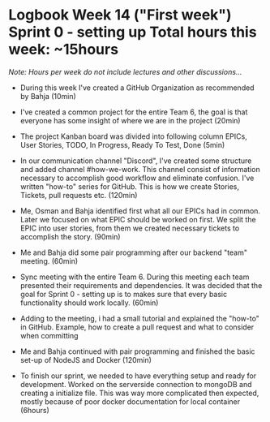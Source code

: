 # Logbook Week 14 ("First week") Sprint 0 - setting up Total hours this week: ~15hours
*Note: Hours per week do not include lectures and other discussions...* 

  - During this week I've created a GitHub Organization as recommended by Bahja (10min)

  - I've created a common project for the entire Team 6, the goal is that everyone has some insight of where we are in the project (20min)

  - The project Kanban board was divided into following column EPICs, User Stories, TODO, In Progress, Ready To Test, Done (5min)

  - In our communication channel "Discord", I've created some structure and added channel #how-we-work. This channel consist of information necessary to accomplish good workflow and eliminate confusion. I've written "how-to" series for GitHub. This is how we create Stories, Tickets, pull requests etc. (120min)

  - Me, Osman and Bahja identified first what all our EPICs had in common. Later we focused on what EPIC should be worked on first. We split the EPIC into user stories, from them we created necessary tickets to accomplish the story. (90min)

  - Me and Bahja did some pair programming after our backend "team" meeting. (60min) 

  - Sync meeting with the entire Team 6. During this meeting each team presented their requirements and dependencies. It was decided that the goal for Sprint 0 - setting up is to makes sure that every basic functionality should work locally. (60min)

  - Adding to the meeting, i had a small tutorial and explained the "how-to" in GitHub. Example, how to create a pull request and what to consider when committing 

  - Me and Bahja continued with pair programming and finished the basic set-up of NodeJS and Docker (120min)

  - To finish our sprint, we needed to have everything setup and ready for development. Worked on the serverside connection to mongoDB and creating a initialize file. This was way more complicated then expected, mostly because of poor docker documentation for local container (6hours)

